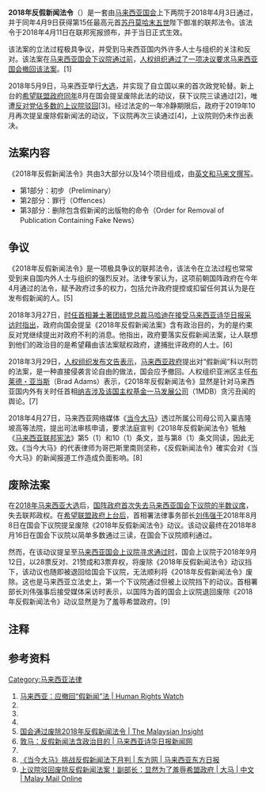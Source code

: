 **2018年反假新闻法令**（）是一套由[马来西亚国会](../Page/马来西亚国会.md "wikilink")上下两院于2018年4月3日通过，并于同年4月9日获得第15任最高元首[苏丹莫哈末五世](../Page/苏丹莫哈末五世.md "wikilink")陛下御准的联邦法令。该法令于2018年4月11日在联邦宪报颁布，并于当日正式生效。

该法案的立法过程极具争议，并受到马来西亚国内外许多人士与组织的关注和反对。该法案在[马来西亚国会](../Page/马来西亚国会.md "wikilink")[下议院通过前](https://zh.wikipedia.org/wiki/马来西亚下议院 "wikilink")，[人权组织通过了一项决议要求马来西亚国会撤回该法案](https://zh.wikipedia.org/wiki/人权组织 "wikilink")。\[1\]

2018年5月9日，马来西亚举行[大选](../Page/2018年马来西亚大选.md "wikilink")，并实现了自立国以来的首次政党轮替。新上台的[希望联盟政府同年](https://zh.wikipedia.org/wiki/希望联盟 "wikilink")8月在国会提呈废除此法的动议，获下议院三读通过\[2\]，唯遭[反对党佔多数的上议院驳回](https://zh.wikipedia.org/wiki/国民阵线 "wikilink")\[3\]。经过法定的一年冷静期限后，政府于2019年10月再次提呈废除假新闻法的动议，下议院再次三读通过\[4\]，上议院则仍未作出表决。

## 法案内容

《2018年反假新闻法令》共由3大部分以及14个项目组成，由[英文和](https://zh.wikipedia.org/wiki/英文 "wikilink")[马来文撰写](https://zh.wikipedia.org/wiki/马来文 "wikilink")。

  - 第1部分：初步（Preliminary）
  - 第2部分：罪行（Offences）
  - 第3部分：删除包含假新闻的出版物的命令（Order for Removal of Publication Containing Fake News）

## 争议

《2018年反假新闻法令》是一项极具争议的联邦法令，该法令在立法过程也常常受到来自国内外人士与组织的强烈反对。法律专家认为，这项前朝国阵政府在今年4月通过的法令，赋予政府过多的权力，包括允许政府提控或扣留任何其认为是在发布假新闻的人。\[5\]

2018年3月27日，[时任首相兼](../Page/马来西亚首相.md "wikilink")[土著团结党总裁](https://zh.wikipedia.org/wiki/土著团结党 "wikilink")[马哈迪在接受](https://zh.wikipedia.org/wiki/马哈迪 "wikilink")[马来西亚诗华日报采访时指出](https://zh.wikipedia.org/wiki/马来西亚诗华日报 "wikilink")，政府向国会提呈《2018年反假新闻法案》含有政治目的，为的是约束反对党继续提出对政府不利的消息。他指出，政府要落实反假新闻法案，让人联想到他们的政治目的是希望藉由该法案赋权政府，逮捕批评政府的人士。\[6\]

2018年3月29日，[人权组织发布文告表示](https://zh.wikipedia.org/wiki/人权组织 "wikilink")，[马来西亚政府](../Page/马来西亚政府.md "wikilink")提出对“假新闻”科以刑罚的法案，是一种直接侵袭言论自由的做法，国会应予撤回。人权组织亚洲区主任[布莱德・亚当斯](https://zh.wikipedia.org/wiki/布莱德・亚当斯 "wikilink")（Brad Adams）表示，《2018年反假新闻法令》显然是针对马来西亚国内外有关时任首相[纳吉涉及该国主权基金](https://zh.wikipedia.org/wiki/纳吉 "wikilink")[一马发展公司](https://zh.wikipedia.org/wiki/一马发展公司 "wikilink")（1MDB）贪污丑闻的舆论。\[7\]

2018年4月27日，马来西亚网络媒体《[当今大马](../Page/当今大马.md "wikilink")》透过所属公司母公司入稟吉隆坡高等法院，提出司法审核申请，要求法庭宣判《2018年反假新闻法令》牴触《[马来西亚联邦宪法](https://zh.wikipedia.org/wiki/马来西亚联邦宪法 "wikilink")》第5（1）和10（1）条文，並与第8（1）条文同读，因此无效。《当今大马》的代表律师为哥巴斯里南则坚称，《反假新闻法令》確实会对《当今大马》的新闻报道工作造成负面影响。\[8\]

## 废除法案

在[2018年马来西亚大选](../Page/2018年马来西亚大选.md "wikilink")后，[国阵政府首次失去](https://zh.wikipedia.org/wiki/国阵 "wikilink")[马来西亚国会下议院的半数议席](https://zh.wikipedia.org/wiki/马来西亚下议院 "wikilink")，失去联邦政权。在[希望联盟政府上台后](https://zh.wikipedia.org/wiki/希望联盟 "wikilink")，首相署法律事务部长[刘伟强于](https://zh.wikipedia.org/wiki/刘伟强 "wikilink")2018年8月8日在国会下议院提呈废除《2018年反假新闻法令》动议。该动议最终在2018年8月16日在国会下议院以简单多数通过三读，在国会下议院顺利通过。

然而，在该动议提呈至[马来西亚国会上议院寻求通过时](https://zh.wikipedia.org/wiki/马来西亚上议院 "wikilink")，国会上议院于2018年9月12日，以28票反对、21赞成和3票弃权，将废除《2018年反假新闻法令》动议挡下，该动议也随即被退回给国会下议院，无法顺利将《2018年反假新闻法令》废除。这也是马来西亚立法史上，第一个下议院通过但被上议院挡下的动议。首相署部长刘伟强事后接受媒体采访时表示，以国阵为首的国会上议院退回废除《2018年反假新闻法令》动议显然是为了羞辱希盟政府。\[9\]

## 注释

## 参考资料

[Category:马来西亚法律](https://zh.wikipedia.org/wiki/Category:马来西亚法律 "wikilink")

1.  [马来西亚：应撤回“假新闻”法 | Human Rights Watch](https://www.hrw.org/zh-hans/news/2018/03/29/316486)
2.
3.
4.
5.  [国会通过废除2018年反假新闻法令 | The Malaysian Insight](https://www.themalaysianinsight.com/chinese/s/88431)
6.  [敦马：反假新闻法含政治目的 | 马来西亚诗华日报新闻网](http://news.seehua.com/?p=351598)
7.
8.  [《当今大马》挑战反假新闻法下月判 | 东方网 | 马来西亚东方日报](http://www.orientaldaily.com.my/s/244153)
9.  [上议院驳回废除反假新闻法案！副部长：显然为了羞辱希盟政府 | 大马 | 中文 | Malay Mail Online](https://www.themalaymailonline.com/chinese/malaysia/article/20180912-senate-blocks-anti-fake-news-act-repeal)